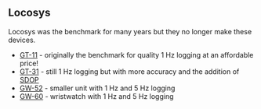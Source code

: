 ## Locosys

Locosys was the benchmark for many years but they no longer make these devices.

- [GT-11](gt-11/README.md) - originally the benchmark for quality 1 Hz logging at an affordable price!
- [GT-31](gt-31/README.md) - still 1 Hz logging but with more accuracy and the addition of [SDOP](https://nujournal.net/estimating-accuracy-of-gps-doppler-speed-measurement-using-speed-dilution-of-precision-sdop-parameter/)
- [GW-52](gw-52/README.md) - smaller unit with 1 Hz and 5 Hz logging
- [GW-60](gw-60/README.md) - wristwatch with 1 Hz and 5 Hz logging 

